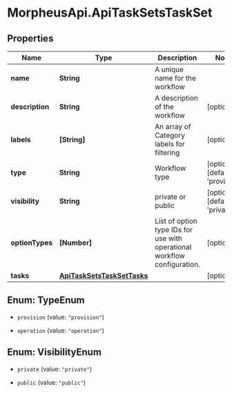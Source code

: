 # MorpheusApi.ApiTaskSetsTaskSet

## Properties

Name | Type | Description | Notes
------------ | ------------- | ------------- | -------------
**name** | **String** | A unique name for the workflow | 
**description** | **String** | A description of the workflow | [optional] 
**labels** | **[String]** | An array of Category labels for filtering | [optional] 
**type** | **String** | Workflow type | [optional] [default to &#39;provision&#39;]
**visibility** | **String** | private or public | [optional] [default to &#39;private&#39;]
**optionTypes** | **[Number]** | List of option type IDs for use with operational workflow configuration. | [optional] 
**tasks** | [**ApiTaskSetsTaskSetTasks**](ApiTaskSetsTaskSetTasks.md) |  | [optional] 



## Enum: TypeEnum


* `provision` (value: `"provision"`)

* `operation` (value: `"operation"`)





## Enum: VisibilityEnum


* `private` (value: `"private"`)

* `public` (value: `"public"`)




